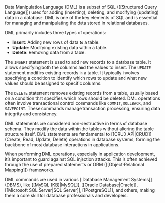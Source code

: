 Data Manipulation Language (DML) is a subset of SQL ([[Structured Query Language]]) used for adding (inserting), deleting, and modifying (updating) data in a database. DML is one of the key elements of SQL and is essential for managing and manipulating the data stored in relational databases.

DML primarily includes three types of operations:

- **Insert**: Adding new rows of data to a table.
- **Update**: Modifying existing data within a table.
- **Delete**: Removing data from a table.

The `INSERT` statement is used to add new records to a database table. It allows specifying both the columns and the values to insert. The `UPDATE` statement modifies existing records in a table. It typically involves specifying a condition to identify which rows to update and what new values should be assigned to specific columns.

The `DELETE` statement removes existing records from a table, usually based on a condition that specifies which rows should be deleted. DML operations often involve transactional control commands like `COMMIT`, `ROLLBACK`, and `SAVEPOINT`. These commands manage transaction processing, ensuring data integrity and consistency.

DML statements are considered non-destructive in terms of database schema. They modify the data within the tables without altering the table structure itself. DML statements are fundamental to [[CRUD API|CRUD]] (Create, Read, Update, Delete) operations in database systems, forming the backbone of most database interactions in applications.

When performing DML operations, especially in application development, it’s important to guard against SQL injection attacks. This is often achieved through the use of prepared statements or ORM ([[Object-Relational Mapping]]) frameworks.

DML commands are used in various [[Database Management Systems]] (DBMS), like [[MySQL (KB)|MySQL]], [[Oracle Database|Oracle]], [[Microsoft SQL Server|SQL Server]], [[PostgreSQL]], and others, making them a core skill for database professionals and developers.
